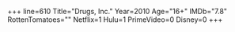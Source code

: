 +++
line=610
Title="Drugs, Inc."
Year=2010
Age="16+"
IMDb="7.8"
RottenTomatoes=""
Netflix=1
Hulu=1
PrimeVideo=0
Disney=0
+++

